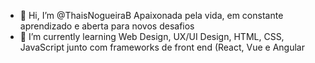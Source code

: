- 👋 Hi, I’m @ThaisNogueiraB Apaixonada pela vida, em constante aprendizado e aberta para novos desafios  
- 🌱 I’m currently learning  Web Design, UX/UI Design, HTML, CSS, JavaScript junto com frameworks de front end (React, Vue e Angular
<!---
ThaisNogueiraB/ThaisNogueiraB is a ✨ special ✨ repository because its `README.md` (this file) appears on your GitHub profile.
You can click the Preview link to take a look at your changes.
--->
